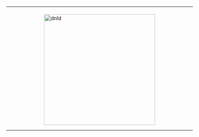 <hr>
<a href="driveLink" style="text-decoration: none"  target="_blank">
 <img src="https://i.ibb.co/SrqYy2L/btn.png" style="display:block;margin-top:20px;margin-left:auto;margin-right:auto;align-item:center;width:300px;max-width:80%;height:auto;" alt="dnld" border="0">
  </a>
<hr>
